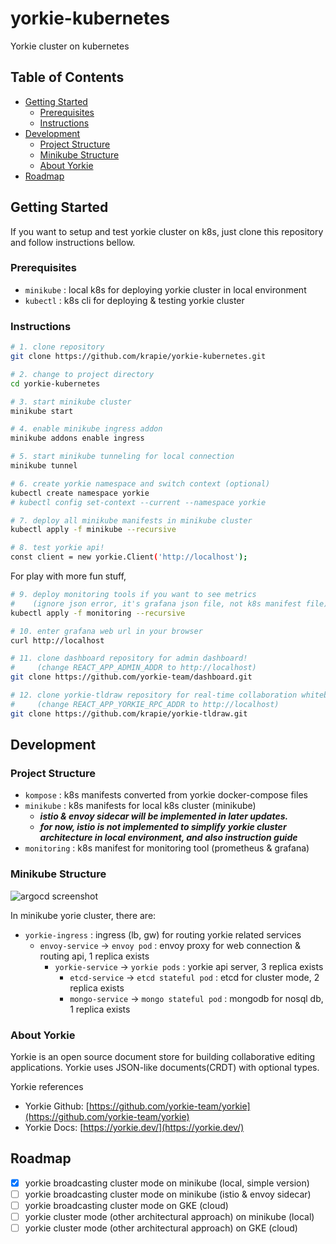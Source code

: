 # yorkie-kubernetes

Yorkie cluster on kubernetes

## Table of Contents

- [Getting Started](#getting-started)
  - [Prerequisites](#prerequisites)
  - [Instructions](#instructions)
- [Development](#development)
  - [Project Structure](#project-structure)
  - [Minikube Structure](#minikube-structure)
  - [About Yorkie](#about-yorkie)
- [Roadmap](#roadmap)

## Getting Started

If you want to setup and test yorkie cluster on k8s,
just clone this repository and follow instructions bellow.

### Prerequisites

- `minikube` : local k8s for deploying yorkie cluster in local environment
- `kubectl` : k8s cli for deploying & testing yorkie cluster

### Instructions

```bash
# 1. clone repository
git clone https://github.com/krapie/yorkie-kubernetes.git

# 2. change to project directory
cd yorkie-kubernetes

# 3. start minikube cluster
minikube start

# 4. enable minikube ingress addon
minikube addons enable ingress

# 5. start minikube tunneling for local connection
minikube tunnel

# 6. create yorkie namespace and switch context (optional)
kubectl create namespace yorkie
# kubectl config set-context --current --namespace yorkie

# 7. deploy all minikube manifests in minikube cluster
kubectl apply -f minikube --recursive

# 8. test yorkie api!
const client = new yorkie.Client('http://localhost');
```

For play with more fun stuff,

```bash
# 9. deploy monitoring tools if you want to see metrics
#    (ignore json error, it's grafana json file, not k8s manifest file)
kubectl apply -f monitoring --recursive

# 10. enter grafana web url in your browser
curl http://localhost

# 11. clone dashboard repository for admin dashboard!
#     (change REACT_APP_ADMIN_ADDR to http://localhost)
git clone https://github.com/yorkie-team/dashboard.git

# 12. clone yorkie-tldraw repository for real-time collaboration whiteboard!
#     (change REACT_APP_YORKIE_RPC_ADDR to http://localhost)
git clone https://github.com/krapie/yorkie-tldraw.git
```

## Development

### Project Structure

- `kompose` : k8s manifests converted from yorkie docker-compose files
- `minikube` : k8s manifests for local k8s cluster (minikube)
  - **_istio & envoy sidecar will be implemented in later updates._**
  - **_for now, istio is not implemented to simplify_**
    **_yorkie cluster architecture in local environment, and also instruction guide_**
- `monitoring` : k8s manifest for monitoring tool (prometheus & grafana)

### Minikube Structure

![argocd screenshot](./screenshot/argocd.PNG)

In minikube yorie cluster, there are:

- `yorkie-ingress` : ingress (lb, gw) for routing yorkie related services
  - `envoy-service` -> `envoy pod` : envoy proxy for web connection & routing api, 1 replica exists
    - `yorkie-service` -> `yorkie pods` : yorkie api server, 3 replica exists
      - `etcd-service` -> `etcd stateful pod` : etcd for cluster mode, 2 replica exists
      - `mongo-service` -> `mongo stateful pod` : mongodb for nosql db, 1 replica exists

### About Yorkie

Yorkie is an open source document store for building
collaborative editing applications.
Yorkie uses JSON-like documents(CRDT) with optional types.

Yorkie references

- Yorkie Github: [https://github.com/yorkie-team/yorkie](https://github.com/yorkie-team/yorkie)
- Yorkie Docs: [https://yorkie.dev/](https://yorkie.dev/)

## Roadmap

- [x] yorkie broadcasting cluster mode on minikube (local, simple version)
- [ ] yorkie broadcasting cluster mode on minikube (istio & envoy sidecar)
- [ ] yorkie broadcasting cluster mode on GKE (cloud)
- [ ] yorkie cluster mode (other architectural approach) on minikube (local)
- [ ] yorkie cluster mode (other architectural approach) on GKE (cloud)
